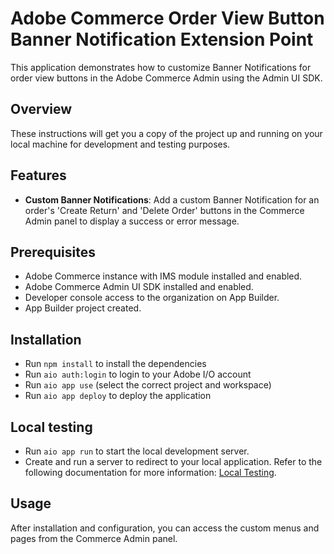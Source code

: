 # Adobe Commerce Order View Button Banner Notification Extension Point

This application demonstrates how to customize Banner Notifications for order view buttons in the Adobe Commerce Admin using the Admin UI SDK.

## Overview

These instructions will get you a copy of the project up and running on your local machine for development and testing purposes.

## Features

- **Custom Banner Notifications**: Add a custom Banner Notification for an order's 'Create Return' and 'Delete Order' buttons in the Commerce Admin panel to display a success or error message.

## Prerequisites
 
- Adobe Commerce instance with IMS module installed and enabled.
- Adobe Commerce Admin UI SDK installed and enabled.
- Developer console access to the organization on App Builder.
- App Builder project created.

## Installation

- Run `npm install` to install the dependencies
- Run `aio auth:login` to login to your Adobe I/O account
- Run `aio app use` (select the correct project and workspace)
- Run `aio app deploy` to deploy the application

## Local testing

- Run `aio app run` to start the local development server.
- Create and run a server to redirect to your local application. Refer to the following documentation for more information: [Local Testing](https://developer.adobe.com/commerce/extensibility/admin-ui-sdk/configuration/).

## Usage

After installation and configuration, you can access the custom menus and pages from the Commerce Admin panel.
